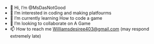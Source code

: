 - 👋 Hi, I’m @MsDasNotGood
- 👀 I’m interested in coding and making platfourms
- 🌱 I’m currently learning How to code a game
- 💞️ I’m looking to collaborate on A Game
- 📫 How to reach me Williamsdesiree403@gmail.com (may respond extremely late)

<!---
MsDasNotGood/MsDasNotGood is a ✨ special ✨ repository because its `README.md` (this file) appears on your GitHub profile.
You can click the Preview link to take a look at your changes.
--->

